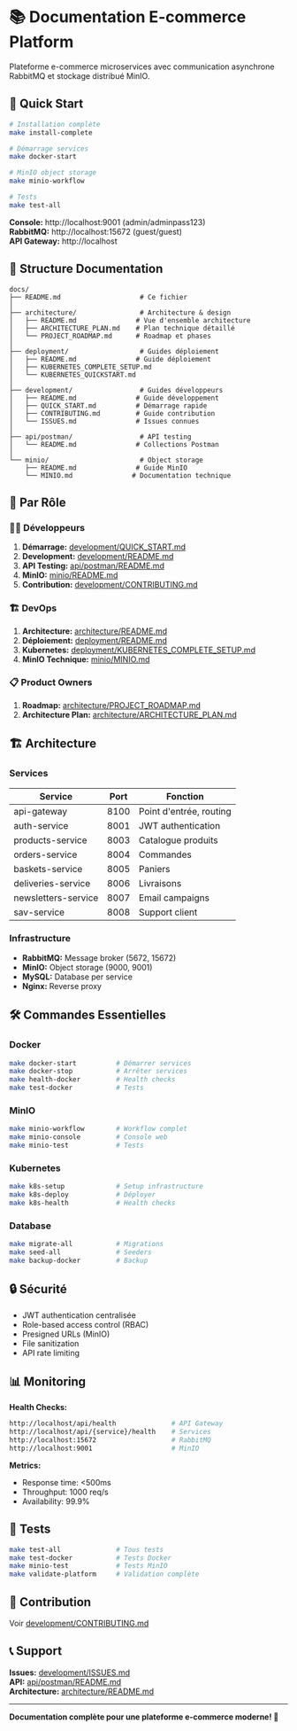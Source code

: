 # 📚 Documentation E-commerce Platform

Plateforme e-commerce microservices avec communication asynchrone RabbitMQ et stockage distribué MinIO.

## 🚀 Quick Start

```bash
# Installation complète
make install-complete

# Démarrage services
make docker-start

# MinIO object storage
make minio-workflow

# Tests
make test-all
```

**Console:** http://localhost:9001 (admin/adminpass123)  
**RabbitMQ:** http://localhost:15672 (guest/guest)  
**API Gateway:** http://localhost

## 📁 Structure Documentation

```
docs/
├── README.md                    # Ce fichier
│
├── architecture/                # Architecture & design
│   ├── README.md               # Vue d'ensemble architecture
│   ├── ARCHITECTURE_PLAN.md    # Plan technique détaillé
│   └── PROJECT_ROADMAP.md      # Roadmap et phases
│
├── deployment/                  # Guides déploiement
│   ├── README.md               # Guide déploiement
│   ├── KUBERNETES_COMPLETE_SETUP.md
│   └── KUBERNETES_QUICKSTART.md
│
├── development/                 # Guides développeurs
│   ├── README.md               # Guide développement
│   ├── QUICK_START.md          # Démarrage rapide
│   ├── CONTRIBUTING.md         # Guide contribution
│   └── ISSUES.md               # Issues connues
│
├── api/postman/                 # API testing
│   └── README.md               # Collections Postman
│
└── minio/                       # Object storage
    ├── README.md               # Guide MinIO
    └── MINIO.md               # Documentation technique
```

## 🎯 Par Rôle

### 👨‍💻 Développeurs

1. **Démarrage:** [development/QUICK_START.md](development/QUICK_START.md)
2. **Development:** [development/README.md](development/README.md)
3. **API Testing:** [api/postman/README.md](api/postman/README.md)
4. **MinIO:** [minio/README.md](minio/README.md)
5. **Contribution:** [development/CONTRIBUTING.md](development/CONTRIBUTING.md)

### 🏗️ DevOps

1. **Architecture:** [architecture/README.md](architecture/README.md)
2. **Déploiement:** [deployment/README.md](deployment/README.md)
3. **Kubernetes:** [deployment/KUBERNETES_COMPLETE_SETUP.md](deployment/KUBERNETES_COMPLETE_SETUP.md)
4. **MinIO Technique:** [minio/MINIO.md](minio/MINIO.md)

### 📋 Product Owners

1. **Roadmap:** [architecture/PROJECT_ROADMAP.md](architecture/PROJECT_ROADMAP.md)
2. **Architecture Plan:** [architecture/ARCHITECTURE_PLAN.md](architecture/ARCHITECTURE_PLAN.md)

## 🏗️ Architecture

### Services

| Service | Port | Fonction |
|---------|------|----------|
| api-gateway | 8100 | Point d'entrée, routing |
| auth-service | 8001 | JWT authentication |
| products-service | 8003 | Catalogue produits |
| orders-service | 8004 | Commandes |
| baskets-service | 8005 | Paniers |
| deliveries-service | 8006 | Livraisons |
| newsletters-service | 8007 | Email campaigns |
| sav-service | 8008 | Support client |

### Infrastructure

- **RabbitMQ:** Message broker (5672, 15672)
- **MinIO:** Object storage (9000, 9001)
- **MySQL:** Database per service
- **Nginx:** Reverse proxy

## 🛠️ Commandes Essentielles

### Docker

```bash
make docker-start          # Démarrer services
make docker-stop           # Arrêter services
make health-docker         # Health checks
make test-docker           # Tests
```

### MinIO

```bash
make minio-workflow        # Workflow complet
make minio-console         # Console web
make minio-test            # Tests
```

### Kubernetes

```bash
make k8s-setup             # Setup infrastructure
make k8s-deploy            # Déployer
make k8s-health            # Health checks
```

### Database

```bash
make migrate-all           # Migrations
make seed-all              # Seeders
make backup-docker         # Backup
```

## 🔒 Sécurité

- JWT authentication centralisée
- Role-based access control (RBAC)
- Presigned URLs (MinIO)
- File sanitization
- API rate limiting

## 📊 Monitoring

**Health Checks:**
```bash
http://localhost/api/health              # API Gateway
http://localhost/api/{service}/health    # Services
http://localhost:15672                   # RabbitMQ
http://localhost:9001                    # MinIO
```

**Metrics:**
- Response time: <500ms
- Throughput: 1000 req/s
- Availability: 99.9%

## 🧪 Tests

```bash
make test-all              # Tous tests
make test-docker           # Tests Docker
make minio-test            # Tests MinIO
make validate-platform     # Validation complète
```

## 🤝 Contribution

Voir [development/CONTRIBUTING.md](development/CONTRIBUTING.md)

## 📞 Support

**Issues:** [development/ISSUES.md](development/ISSUES.md)  
**API:** [api/postman/README.md](api/postman/README.md)  
**Architecture:** [architecture/README.md](architecture/README.md)

---

**Documentation complète pour une plateforme e-commerce moderne! 🚀**
